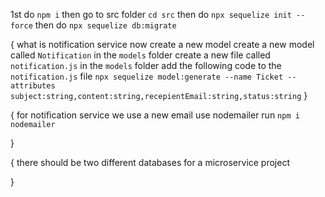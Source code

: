 1st do `npm i`
then go to src folder
       `cd src`
then do `npx sequelize init --force`
then do `npx sequelize db:migrate`


{
        what is notification service
        now create a new model
        create a new model called `Notification` in the `models` folder
        create a new file called `notification.js` in the `models` folder
        add the following code to the `notification.js` file
        `npx sequelize model:generate --name Ticket --attributes subject:string,content:string,recepientEmail:string,status:string`
}

{
        for notification service we use a new email
        use nodemailer
        run
        `npm i nodemailer`

}

{
        there should be two different databases for a microservice
        project
        
}